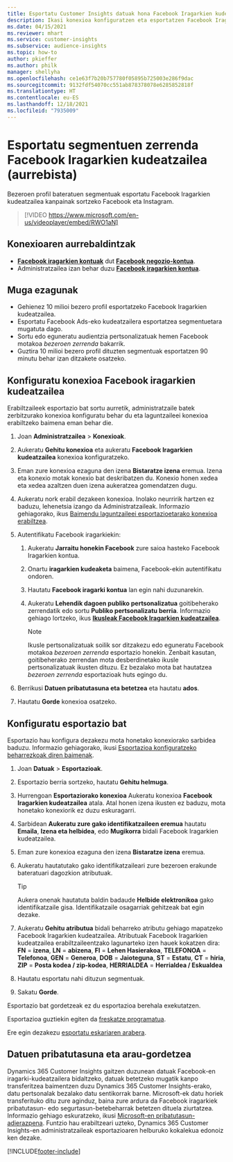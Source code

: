 ```yaml
---
title: Esportatu Customer Insights datuak hona Facebook Iragarkien kudeatzailea (bideoa dauka)
description: Ikasi konexioa konfiguratzen eta esportatzen Facebook Iragarkien kudeatzailea.
ms.date: 04/15/2021
ms.reviewer: mhart
ms.service: customer-insights
ms.subservice: audience-insights
ms.topic: how-to
author: pkieffer
ms.author: philk
manager: shellyha
ms.openlocfilehash: ce1e63f7b20b757780f05895b725003e286f9dac
ms.sourcegitcommit: 9132fdf54070cc551ab878378078e6285852818f
ms.translationtype: HT
ms.contentlocale: eu-ES
ms.lasthandoff: 12/18/2021
ms.locfileid: "7935009"
---
```

# <a name="export-segments-list-to-facebook-ads-manager-preview"></a>Esportatu segmentuen zerrenda Facebook Iragarkien kudeatzailea (aurrebista)

Bezeroen profil bateratuen segmentuak esportatu Facebook Iragarkien kudeatzailea kanpainak sortzeko Facebook eta Instagram.

> [!VIDEO https://www.microsoft.com/en-us/videoplayer/embed/RWO1aN]

## <a name="prerequisites-for-connection"></a>Konexioaren aurrebaldintzak

- [**Facebook iragarkien kontuak**](https://www.facebook.com/business/learn/lessons/step-by-step-ads-manager-account) dut [**Facebook negozio-kontua**](https://business.facebook.com/).
- Administratzailea izan behar duzu [**Facebook iragarkien kontua**](https://www.facebook.com/business/learn/lessons/step-by-step-ads-manager-account).

## <a name="known-limitations"></a>Muga ezagunak

- Gehienez 10 milioi bezero profil esportatzeko Facebook Iragarkien kudeatzailea.
- Esportatu Facebook Ads-eko kudeatzailera esportatzea segmentuetara mugatuta dago.
- Sortu edo eguneratu audientzia pertsonalizatuak hemen Facebook motakoa *bezeroen zerrenda* bakarrik.
- Guztira 10 milioi bezero profil dituzten segmentuak esportatzen 90 minutu behar izan ditzakete osatzeko.

## <a name="set-up-connection-to-facebook-ads-manager"></a>Konfiguratu konexioa Facebook iragarkien kudeatzailea

Erabiltzaileek esportazio bat sortu aurretik, administratzaile batek zerbitzurako konexioa konfiguratu behar du eta laguntzaileei konexioa erabiltzeko baimena eman behar die.

1. Joan **Administratzailea** > **Konexioak**.

1. Aukeratu **Gehitu konexioa** eta aukeratu **Facebook Iragarkien kudeatzailea** konexioa konfiguratzeko.

1. Eman zure konexioa ezaguna den izena **Bistaratze izena** eremua. Izena eta konexio motak konexio bat deskribatzen du. Konexio honen xedea eta xedea azaltzen duen izena aukeratzea gomendatzen dugu.

1. Aukeratu nork erabil dezakeen konexioa. Inolako neurririk hartzen ez baduzu, lehenetsia izango da Administratzaileak. Informazio gehiagorako, ikus [Baimendu laguntzaileei esportazioetarako konexioa erabiltzea](connections.md#allow-contributors-to-use-a-connection-for-exports).

1. Autentifikatu Facebook iragarkiekin: 

   1. Aukeratu **Jarraitu honekin Facebook** zure saioa hasteko Facebook Iragarkien kontua.

   1. Onartu **iragarkien kudeaketa** baimena, Facebook-ekin autentifikatu ondoren.

   1. Hautatu **Facebook iragarki kontua** lan egin nahi duzunarekin.

   1. Aukeratu **Lehendik dagoen publiko pertsonalizatua** goitibeherako zerrendatik edo sortu **Publiko pertsonalizatu berria**. Informazio gehiago lortzeko, ikus [**Ikusleak Facebook Iragarkien kudeatzailea**](https://www.facebook.com/business/help/744354708981227?id=2469097953376494).
      > [!NOTE]
      > Ikusle pertsonalizatuak soilik sor ditzakezu edo eguneratu Facebook motakoa *bezeroen zerrenda* esportazio honekin. Zenbait kasutan, goitibeherako zerrendan mota desberdinetako ikusle pertsonalizatuak ikusten dituzu. Ez bezalako mota bat hautatzea *bezeroen zerrenda* esportazioak huts egingo du. 

1. Berrikusi **Datuen pribatutasuna eta betetzea** eta hautatu **ados**.

1. Hautatu **Gorde** konexioa osatzeko.

## <a name="configure-an-export"></a>Konfiguratu esportazio bat

Esportazio hau konfigura dezakezu mota honetako konexiorako sarbidea baduzu. Informazio gehiagorako, ikusi [Esportazioa konfiguratzeko beharrezkoak diren baimenak](export-destinations.md#set-up-a-new-export).

1. Joan **Datuak** > **Esportazioak**.

1. Esportazio berria sortzeko, hautatu **Gehitu helmuga**. 

1. Hurrengoan **Esportaziorako konexioa** Aukeratu konexioa **Facebook Iragarkien kudeatzailea** atala. Atal honen izena ikusten ez baduzu, mota honetako konexiorik ez duzu eskuragarri.

1. Sarbidean **Aukeratu zure gako identifikatzaileen eremua** hautatu **Emaila**, **Izena eta helbidea**, edo **Mugikorra** bidali Facebook Iragarkien kudeatzailea. 

1. Eman zure konexioa ezaguna den izena **Bistaratze izena** eremua.

1. Aukeratu hautatutako gako identifikatzaileari zure bezeroen erakunde bateratuari dagozkion atributuak.
   > [!TIP]
   > Aukera onenak hautatuta baldin badaude **Helbide elektronikoa** gako identifikatzaile gisa. Identifikatzaile osagarriak gehitzeak bat egin dezake.

1. Aukeratu **Gehitu atributua** bidali beharreko atributu gehiago mapatzeko Facebook Iragarkien kudeatzailea. Atributuak Facebook Iragarkien kudeatzailea erabiltzaileentzako lagunarteko izen hauek kokatzen dira: **FN** = **izena**, **LN** = **abizena**, **FI** = **Lehen Hasierakoa**, **TELEFONOA** = **Telefonoa**, **GEN** = **Generoa**, **DOB** = **Jaioteguna**, **ST** = **Estatu**, **CT** = **hiria**, **ZIP** = **Posta kodea / zip-kodea**, **HERRIALDEA** = **Herrialdea / Eskualdea**

1. Hautatu esportatu nahi dituzun segmentuak.

1. Sakatu **Gorde**.

Esportazio bat gordetzeak ez du esportazioa berehala exekutatzen.

Esportazioa guztiekin egiten da [freskatze programatua](system.md#schedule-tab). 

Ere egin dezakezu [esportatu eskariaren arabera](export-destinations.md#run-exports-on-demand). 

## <a name="data-privacy-and-compliance"></a>Datuen pribatutasuna eta arau-gordetzea

Dynamics 365 Customer Insights gaitzen duzunean datuak Facebook-en iragarki-kudeatzailera bidaltzeko, datuak betetzeko mugatik kanpo transferitzea baimentzen duzu Dynamics 365 Customer Insights-erako, datu pertsonalak bezalako datu sentikorrak barne. Microsoft-ek datu horiek transferituko ditu zure aginduz, baina zure ardura da Facebook iragarkiek pribatutasun- edo segurtasun-betebeharrak betetzen dituela ziurtatzea. Informazio gehiago eskuratzeko, ikusi [Microsoft-en pribatutasun-adierazpena](https://go.microsoft.com/fwlink/?linkid=396732).
Funtzio hau erabiltzeari uzteko, Dynamics 365 Customer Insights-en administratzaileak esportazioaren helburuko kokalekua edonoiz ken dezake.


[!INCLUDE[footer-include](../includes/footer-banner.md)]
